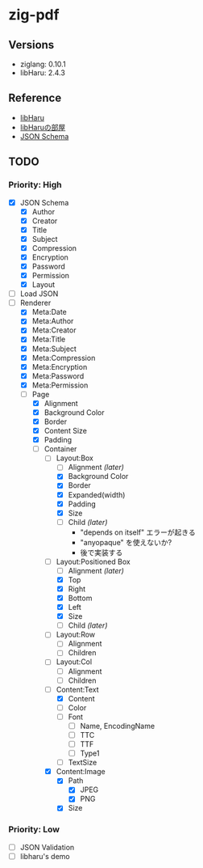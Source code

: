 # zig-pdf

## Versions

* ziglang: 0.10.1
* libHaru: 2.4.3

## Reference

* [libHaru](http://libharu.org/)
* [libHaruの部屋](http://www.t-net.ne.jp/~cyfis/libharu/)  
* [JSON Schema](https://json-schema.org/understanding-json-schema/)

## TODO

### Priority: High

- [x] JSON Schema
  - [x] Author
  - [x] Creator
  - [x] Title
  - [x] Subject
  - [x] Compression
  - [x] Encryption
  - [x] Password
  - [x] Permission
  - [x] Layout
- [ ] Load JSON
- [ ] Renderer
  - [x] Meta:Date
  - [x] Meta:Author
  - [x] Meta:Creator
  - [x] Meta:Title
  - [x] Meta:Subject
  - [x] Meta:Compression
  - [x] Meta:Encryption
  - [x] Meta:Password
  - [x] Meta:Permission
  - [ ] Page
    - [x] Alignment
    - [x] Background Color
    - [x] Border
    - [x] Content Size
    - [x] Padding
    - [ ] Container
      - [ ] Layout:Box
        - [ ] Alignment *(later)*
        - [x] Background Color
        - [x] Border
        - [x] Expanded(width)
        - [x] Padding
        - [x] Size
        - [ ] Child *(later)*
          - "depends on itself" エラーが起きる
          - "anyopaque" を使えないか?
          - 後で実装する
      - [ ] Layout:Positioned Box
        - [ ] Alignment *(later)*
        - [x] Top
        - [x] Right
        - [x] Bottom
        - [x] Left
        - [x] Size
        - [ ] Child *(later)*
      - [ ] Layout:Row
        - [ ] Alignment
        - [ ] Children
      - [ ] Layout:Col
        - [ ] Alignment
        - [ ] Children
      - [ ] Content:Text
        - [x] Content
        - [ ] Color
        - [ ] Font
          - [ ] Name, EncodingName
          - [ ] TTC
          - [ ] TTF
          - [ ] Type1
        - [ ] TextSize
      - [x] Content:Image
        - [x] Path
          - [x] JPEG
          - [x] PNG
        - [x] Size

### Priority: Low

- [ ] JSON Validation
- [ ] libharu's demo